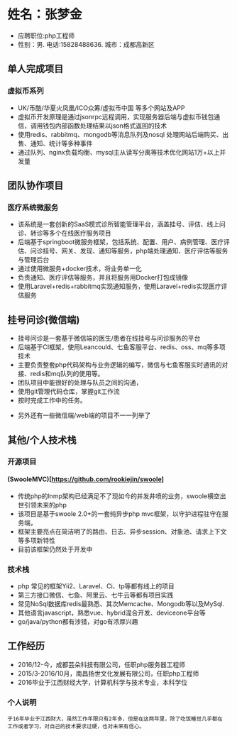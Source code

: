 # 姓名：张梦金
* 应聘职位:php工程师
* 性别：男. 电话:15828488636. 城市：成都高新区

## 单人完成项目
### 虚拟币系列
* UK/币酷/华夏火凤凰/ICO众筹/虚拟币中国 等多个网站及APP
* 虚拟币开发原理是通过jsonrpc远程调用，实现服务器后端与虚拟币钱包通信，调用钱包内部函数处理结果以json格式返回的技术
* 使用redis、rabbitmq、mongodb等消息队列及nosql 处理网站后端购买、出售、通知、统计等多种事件
* 通过队列、nginx负载均衡、mysql主从读写分离等技术优化网站1万+以上并发量

## 团队协作项目
### 医疗系统微服务
* 该系统是一套创新的SaaS模式诊所智能管理平台，涵盖挂号、评估、线上问诊、转诊等多个在线医疗服务项目
* 后端基于springboot微服务框架，包括系统、配置、用户、病例管理、医疗评估、问诊挂号、网关、发现、通知等服务，php端处理通知、医疗评估等服务与管理后台
* 通过使用微服务+docker技术，将业务单一化 
* 负责通知、医疗评估等服务，并且将服务用Docker打包成镜像 
* 使用Laravel+redis+rabbitmq实现通知服务，使用Laravel+redis实现医疗评估服务
## 挂号问诊(微信端)
* 挂号问诊是一套基于微信端的医生/患者在线挂号与问诊服务的平台
* 后端基于CI框架，使用Leancould、七鱼客服平台、redis、oss、mq等多项技术
* 主要负责整套php代码架构与业务逻辑的编写，微信与七鱼客服实时通讯的对接、redis和mq队列的使用等。
* 团队项目中能很好的处理与队员之间的沟通，
* 使用git管理代码仓库，掌握git工作流
* 按时完成工作中的任务。
- 另外还有一些微信端/web端的项目不一一列举了
## 其他/个人技术栈

### 开源项目
#### (SwooleMVC)[https://github.com/rookiejin/swoole] 
* 传统php的lnmp架构已经满足不了现如今的并发井喷的业务，swoole横空出世引领未来的php
* 该项目是基于swoole 2.0+的一套纯异步php mvc框架，以守护进程驻守在服务端，
* 框架主要亮点在简洁明了的路由、日志、异步session、对象池、请求上下文等多项新特性
* 目前该框架仍然处于开发中
### 技术栈 
* php 常见的框架Yii2、Laravel、Ci、tp等都有线上的项目
* 第三方接口微信、七鱼、阿里云、七牛云等都有项目实践
* 常见NoSql数据库redis最熟悉、其次Memcache、Mongodb等以及MySql.
* 其他语言javascript，熟悉vue、hybrid混合开发、deviceone平台等
* go/java/python都有涉猎，对go有浓厚兴趣 
## 工作经历 
* 2016/12-今，成都芸朵科技有限公司，任职php服务器工程师
* 2015/3-2016/10月，南昌扬世文化发展有限公司，任职php工程师
* 2016毕业于江西财经大学，计算机科学与技术专业，本科学位 

### 个人说明
	于16年毕业于江西财大，虽然工作年限只有2年多，但是在这两年里，除了吃饭睡觉几乎都在
	工作或者学习，对自己的技术要求过硬，也对未来有信心。
